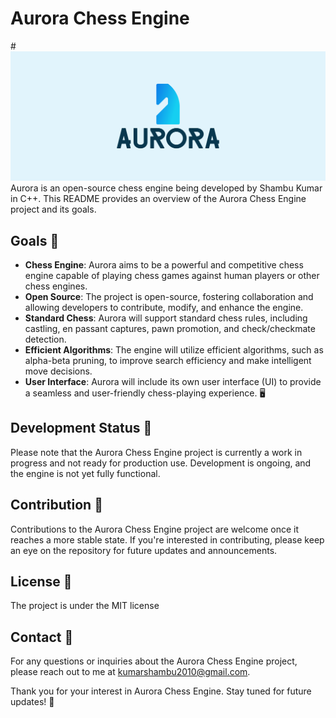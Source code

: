 # Aurora Chess Engine
#![Logo](cover.png)
Aurora is an open-source chess engine being developed by Shambu Kumar in C++. This README provides an overview of the Aurora Chess Engine project and its goals.

## Goals :dart:

- **Chess Engine**: Aurora aims to be a powerful and competitive chess engine capable of playing chess games against human players or other chess engines.
- **Open Source**: The project is open-source, fostering collaboration and allowing developers to contribute, modify, and enhance the engine.
- **Standard Chess**: Aurora will support standard chess rules, including castling, en passant captures, pawn promotion, and check/checkmate detection.
- **Efficient Algorithms**: The engine will utilize efficient algorithms, such as alpha-beta pruning, to improve search efficiency and make intelligent move decisions.
- **User Interface**: Aurora will include its own user interface (UI) to provide a seamless and user-friendly chess-playing experience. :desktop_computer:

## Development Status :construction:

Please note that the Aurora Chess Engine project is currently a work in progress and not ready for production use. Development is ongoing, and the engine is not yet fully functional.

## Contribution :raised_hands:

Contributions to the Aurora Chess Engine project are welcome once it reaches a more stable state. If you're interested in contributing, please keep an eye on the repository for future updates and announcements.

## License :page_with_curl:

The project is under the MIT license

## Contact :email:

For any questions or inquiries about the Aurora Chess Engine project, please reach out to me at kumarshambu2010@gmail.com.

Thank you for your interest in Aurora Chess Engine. Stay tuned for future updates! :rocket:




